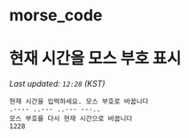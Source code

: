 # morse_code
# 현재 시간을 모스 부호 표시
<!-- MORSE_TIME_START -->
_Last updated: `12:28` (KST)_

```
현재 시간을 입력하세요. 모스 부호로 바꿉니다
.---- ..--- ..--- ---..
모스 부호를 다시 현재 시간으로 바꿉니다
1228
```
<!-- MORSE_TIME_END -->
